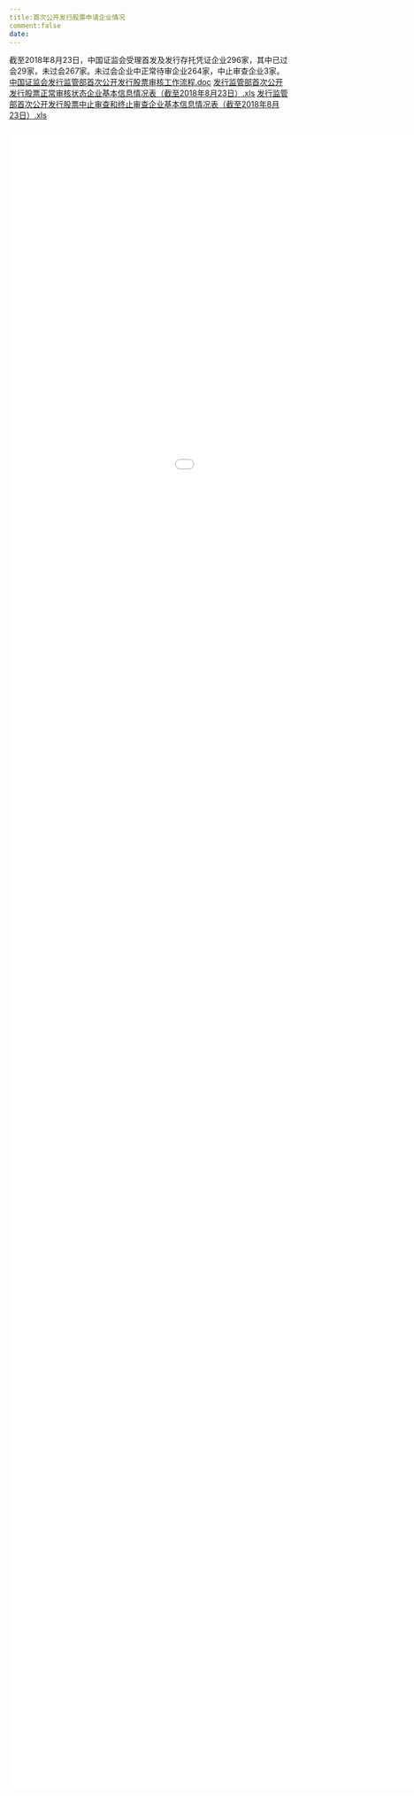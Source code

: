 ```yaml
---
title:首次公开发行股票申请企业情况
comment:false
date:
---
```


截至2018年8月23日，中国证监会受理首发及发行存托凭证企业296家，其中已过会29家，未过会267家。未过会企业中正常待审企业264家，中止审查企业3家。　
[中国证监会发行监管部首次公开发行股票审核工作流程.doc](http://www.csrc.gov.cn/pub/zjhpublic/G00306202/201803/P020180610601321891833.doc)
[发行监管部首次公开发行股票正常审核状态企业基本信息情况表（截至2018年8月23日）.xls](http://www.csrc.gov.cn/pub/zjhpublic/G00306202/201803/P020180824708989871803.xls)
[发行监管部首次公开发行股票中止审查和终止审查企业基本信息情况表（截至2018年8月23日）.xls](http://www.csrc.gov.cn/pub/zjhpublic/G00306202/201803/P020180824708990034255.xls)

<iframe src = "graph.html" width="1200px"  height="3000px" frameborder=0 marginheight=0  marginwidth=0 scrolling="no"></iframe> 

        